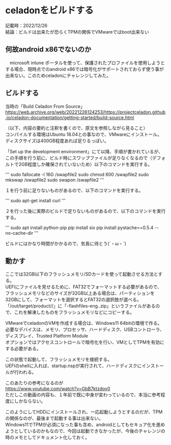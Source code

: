 # celadonをビルドする

記載時：2022/12/26  
結論：ビルドは出来たが恐らくTPMの関係でVMwareではboot出来ない  

## 何故android x86でないのか

　microsoft intune ポータルを使って、保護されたプロファイルを使用しようとする場合、現時点でのandroid x86では暗号化がサポートされておらず使う事が出来ない。このためceladonにチャレンジしてみた。

## ビルドする

当時の「Build Celadon From Source」  
https://web.archive.org/web/20221226124253/https://projectceladon.github.io/celadon-documentation/getting-started/build-source.html  
  
（以下、内容の要約と注釈を書くので、原文を参照しながら見ること）  
コンパイルする環境はUbuntu 18.04との事なので、VMwareにインストール。  
ディスクサイズは400GB程度あれば足りるっぽい。  
  
「Set up the development environment」にて以降、手順が書かれているが、この手順を行う前に、ビルド時にスワップファイルが足りなくなるので（デフォルトで2GB程度しか確保されていないため）以下のコマンドを実行する。  

'''
sudo fallocate -l 16G /swapfile2
sudo chmod 600 /swapfile2
sudo mkswap /swapfile2
sudo swapon /swapfile2
'''

１を行う前に足りないものがあるので、以下のコマンドを実行する。  

'''
sudo apt-get install curl
'''

２を行った後に実際のビルドで足りないものがあるので、以下のコマンドを実行する。  

'''
sudo apt install python-pip
pip install six
pip install pystache==0.5.4 --no-cache-dir
'''

ビルドにはかなり時間がかかるので、気長に待とう(´・ω・`)  

## 動かす

ここでは32GB以下のフラッシュメモリ/SDカードを使って起動させる方法とする。  
UEFIにファイルを見せるために、FAT32でフォーマットする必要があるので、フラッシュメモリなどのサイズが32GB以上ある場合は、パーティションを32GBにして、フォーマットを選択するとFAT32の選択肢が選べる。  
「<build directory>/out/target/product/<lunch target>/」に「<lunch target>-flashfiles-eng.<user name>.zip」というファイルがあるので、これを解凍したものをフラッシュメモリなどにコピーする。  
  
VMwareでceladonのVMを作成する場合は、Windows11 64bitの環境で作る。  
必要なデバイスは、メモリ、プロセッサ、ハードディスク、USBコントローラ、ディスプレイ、Trusted Platform Module  
オプションではアクセスコントロールで暗号化を行い、VMとしてTPMを有効にする必要がある。  
  
この状態で起動して、フラッシュメモリを接続する。  
UEFIのshellに入れば、startup.nspが実行されて、ハードディスクにインストールが行われる。  
  
このあたりの参考になるのが  
https://www.youtube.com/watch?v=GbB7ktzdov0  
ただしこの動画の内容も、１年前で既に中身が変わっているので、本当に参考程度にしかならない。  
  
このようにしてHDDにインストールされ、一応起動しようとするのだが、TPMの関係なのが、最後まで起動する事は出来ない。  
Windows11でTPMが必須になった事も含め、androidとしてもセキュア化を進めようとしているのかもなので、今回は起動できなかったが、今後のチャレンジの時のメモとしてドキュメント化しておく。  
  
  
  
